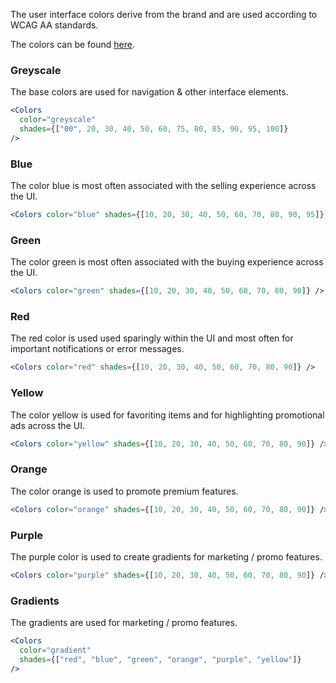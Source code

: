 The user interface colors derive from the brand and are used according to WCAG AA standards.

The colors can be found [here](https://github.com/tutti-ch/react-styleguide/blob/master/src/styles/Colors/_colors.scss "Link to react-mypages github repo").

### Greyscale

The base colors are used for navigation & other interface elements.

```jsx noeditor
<Colors
  color="greyscale"
  shades={["00", 20, 30, 40, 50, 60, 75, 80, 85, 90, 95, 100]}
/>
```

### Blue

The color blue is most often associated with the selling experience across the UI.

```jsx noeditor
<Colors color="blue" shades={[10, 20, 30, 40, 50, 60, 70, 80, 90, 95]} />
```

### Green

The color green is most often associated with the buying experience across the UI.

```jsx noeditor
<Colors color="green" shades={[10, 20, 30, 40, 50, 60, 70, 80, 90]} />
```

### Red

The red color is used used sparingly within the UI and most often for important notifications or error messages.

```jsx noeditor
<Colors color="red" shades={[10, 20, 30, 40, 50, 60, 70, 80, 90]} />
```

### Yellow

The color yellow is used for favoriting items and for highlighting promotional ads across the UI.

```jsx noeditor
<Colors color="yellow" shades={[10, 20, 30, 40, 50, 60, 70, 80, 90]} />
```

### Orange

The color orange is used to promote premium features.

```jsx noeditor
<Colors color="orange" shades={[10, 20, 30, 40, 50, 60, 70, 80, 90]} />
```

### Purple

The purple color is used to create gradients for marketing / promo features.

```jsx noeditor
<Colors color="purple" shades={[10, 20, 30, 40, 50, 60, 70, 80, 90]} />
```

### Gradients

The gradients are used for marketing / promo features.

```jsx noeditor
<Colors
  color="gradient"
  shades={["red", "blue", "green", "orange", "purple", "yellow"]}
/>
```
